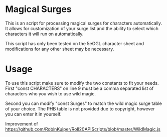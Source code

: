 # Magical Surges

This is an script for processing magical surges for characters automatically.
It allows for customization of your surge list and the ability to select which characters it will run on automatically.

This script has only been tested on the 5eOGL character sheet and modifications for any other sheet may be necessary.

# Usage
To use this script make sure to modify the two constants to fit your needs.
First "const CHARACTERS" on line 9 must be a comma separated list of characters who you wish to use wild magic.

Second you can modify "const Surges" to match the wild magic surge table of your choice. The PHB table is not provided due to copyright, however you can enter it in yourself.


Improvement of https://github.com/RobinKuiper/Roll20APIScripts/blob/master/WildMagic.js

